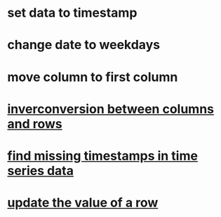 # set data to timestamp
# change date to weekdays
# move column to first column
# [inverconversion between columns and rows](https://blog.csdn.net/qq_41780234/article/details/121622495)
# [find missing timestamps in time series data](https://blog.csdn.net/qq_35189715/article/details/103568885)
# [ update the value of a row](https://www.askpython.com/python-modules/pandas/update-the-value-of-a-row-dataframe)
